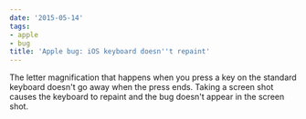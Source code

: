 ```yaml
---
date: '2015-05-14'
tags:
- apple
- bug
title: 'Apple bug: iOS keyboard doesn''t repaint'
---
```


The letter magnification that happens when you press a key on the standard keyboard doesn't go away when the press ends. Taking a screen shot causes the keyboard to repaint and the bug doesn't appear in the screen shot.
